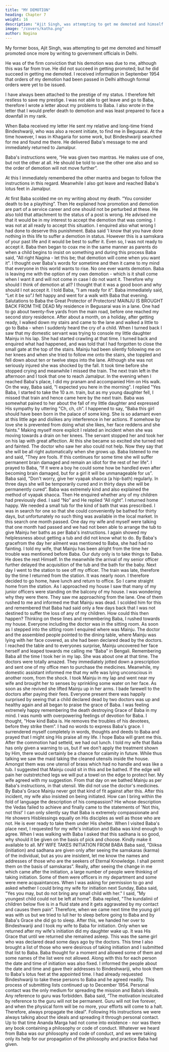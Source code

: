 ```yaml
---
title: "MY DEMOTION"
heading: Chapter 7
weight: 16
description: "Ajit Singh, was attempting to get me demoted and himself promoted"
image: "/covers/katha.png"
author: Nagina
---
```




My former boss, Ajit Singh, was attempting to get me demoted and himself promoted once more by writing to government officials in Delhi. 

He was of the firm conviction that his demotion was due to me, although this was far from true. He did not
succeed in getting promoted; but he did succeed in getting me demoted. I received
information in September 1954 that orders of my demotion had been passed in Delhi
although formal orders were yet to be issued.

I have always been attached to the prestige of my status. I therefore felt restless to save my prestige. I was not able to get leave and go to Baba, therefore I wrote a letter about my problems to Baba. I also wrote in the letter that I would prefer
death to demotion and was least prepared to face a downfall in my rank.

When Baba received my letter He sent my relative and long-time friend Bindeshwariji, who was also a recent initiate, to find me in Begusarai. At the time however, I was in Khagaria for some work, but Bindeshwariji searched for me and
found me there. He delivered Baba's message to me and immediately returned to
Jamalpur.

Baba's instructions were, “He was given two mantras. He makes use of one, but not the other at all. He should be told to use the other one also and so the order of demotion will not move further”.

At this I immediately remembered the other mantra and began to follow the instructions in this regard. Meanwhile I also got leave and reached Baba's lotus feet in Jamalpur.

At first Baba scolded me on my writing about my death. “You consider death to
be a plaything”. Then He explained how promotion and demotion are part of a service
career and one should not be perturbed at these. He also told that attachment to the
status of a post is wrong. He advised me that it would be in my interest to accept the
demotion that was coming.
I was not at all ready to accept this situation. I enquired also what wrong I had
done to deserve this punishment. Baba said 'I know that you have done nothing in this
life to suffer a demotion in status. However this is a samskara of your past life and it
would be best to suffer it. Even so, I was not ready to accept it.
Baba then began to coax me in the same manner as parents do when a child
begins to insist on something and during this process Baba said, "All right Nagina - let
this be; that demotion will come when you want it".
I thought over Baba's words for sometime and then it came to my mind that
everyone in this world wants to rise. No one ever wants demotion. Baba is leaving me
with the option of my own demotion - which is it shall come when I want it and will not
come in case I do not want it. Therefore why should I think of demotion at all? I thought
that it was a good boon and why should I not accept it.
I told Baba, "I am ready for it".
Baba immediately said, “Let it be so”.I felt happy and went for a walk with Baba that evening.
Salutations to Baba the Great Protector of Protectors!
MAINJU IS BROUGHT BACK FROM THE DEAD
My residence in Begusarai was in a lane. One had to go about twenty-five yards
from the main road, before one reached my second story residence. After about a
month, on a holiday, after getting ready, I walked down my stairs and came to the lane
and walked a little to go to Baba - when I suddenly heard the cry of a child. When I
turned back I saw that my domestic servant was trying to console my little daughter
Mainju in his lap. She had started crawling at that time.
I turned back and enquired what had happened, and was told that I had
forgotten to close the small gate at the top of the stairs. Mainju had been silently
following me on her knees and when she tried to follow me onto the stairs, she toppled
and fell down about ten or twelve steps into the lane. Although she was not seriously
injured she was shocked by the fall. It took time before she stopped crying and
meanwhile I missed the train. The next train left in the afternoon and I took that one to
reach Jamalpur.
In the evening when I reached Baba's place, I did my pranam and accompanied
Him on His walk. On the way, Baba said, "I expected you here in the morning". I replied
"Yes Baba, I started to take the 10 a.m. train, but as my young daughter fell, I missed
that train and hence came here by the next train. Baba was somewhat pained to her
about the fall of my little daughter and expressed His sympathy by uttering "Ch, ch, ch”.
I happened to say, "Baba this girl should have been born in the palace of some
king. She is so adamant even at this little age and dislikes any interference in her
actions. If somehow by love she is prevented from doing what she likes, her face
reddens and she faints." Making myself more explicit I related an incident when she
was moving towards a drain on her knees. The servant stopped her and took her on his
lap with great affection. At this she became so excited she turned red and fainted. The
doctor who saw her also could not help. Now they say that she will be all right
automatically when she grows up.
Baba listened to me and said, "They are fools. If this continues for some time
she will suffer permanent brain damaged and remain an idiot for the rest of her life".
I prayed to Baba, “If it were a boy he could some how be handled even after
becoming brain damaged, but for a girl it will be unmanageable for us”.
Baba said, "Don't worry, give her vyapak shaoca (a hip-bath) regularly. In three
days she will be temporarily cured and in thirty days she will be permanently cured”.
Baba was extremely kind and also explained the method of vyapak shaoca.
Then He enquired whether any of my children had previously died. I said “No” and He
replied “All right”. I returned home happy.
We needed a small tub for the kind of bath that was prescribed. I was in search
for one so that she could conveniently be bathed for thirty days, but unfortunately no
such thing was available in the local market. In this search one month passed. One day
my wife and myself were talking that one month had passed and we had not been able
to arrange the tub to give Mainju her baths as per Baba's instructions. I again showed
my helplessness about getting a tub and did not know what to do. By Baba's gracefrom the day her ailment was mentioned to Baba, she had had no fainting. I told my
wife, that Mainju has been alright from the time her trouble was mentioned before
Baba. Our duty only is to take things to Baba. He does the rest Himself.
In the meanwhile the arrival of my senior officer further delayed the acquisition
of the tub and the bath for the baby. Next day I went to the station to see off my officer.
The train was late, therefore by the time I returned from the station. It was nearly noon.
I therefore decided to go home, have lunch and return to office. So I came straight
home from the station. As I approached my house I saw that many of my junior officers
were standing on the balcony of my house. I was wondering why they were there. They
saw me approaching from the lane. One of them rushed to me and informed me that
Mainju was dead.
I scolded him for this and remembered that Baba had said only a few days back
that I was not destined to suffer the loss of any of my children. How could this then
happen? Thinking on these lines and remembering Baba, I rushed towards my house.
Everyone including the doctor was in the sitting room. As soon as I stepped into the
sitting room I enquired where was Mainju. The doctor and the assembled people
pointed to the dining table, where Mainju was lying with her face covered, as she had
been declared dead by the doctors. I reached the table and to everyones surprise,
Mainju uncovered her face herself and leaped towards me calling me “Baba” in
Bengali.
Remembering Baba all the time I took her in my lap. She was about one at that
time. The doctors were totally amazed. They immediately jotted down a prescription
and sent one of my office men to purchase the medicines. Meanwhile, my domestic
assistant informed me that my wife was lying unconscious in another room, from the
shock. I took Mainju in my lap and went near my wife and brought her to senses by
sprinkling some water on her face. As soon as she revived she lifted Mainju up in her
arms.
I bade farewell to the doctors after paying their fees. Everyone present there
was happily surprised by seeing that a child declared dead by two doctors was up and
healthy again and all began to praise the grace of Baba. I was feeling extremely happy
remembering the death destroying Grace of Baba in my mind. I was numb with
overpowering feelings of devotion for Baba.
I thought, "How kind Baba is. He removes the troubles of his devotees, before
they strike them”. I had no words to express Baba's grace. I surrendered myself
completely in words, thoughts and deeds to Baba and prayed that I might sing His
praise all my life. I hope Baba will grant me this.
After the commotion had setteld, we had out lunch. I told my wife that Baba has
only given a warning to us, but if we don't apply the treatment shown by Him, there
would certainly be a chance for calamity in future. While thus talking we saw the maid
taking the cleaned utensils inside the house. Amongst them was one utensil of brass
which had no handle and was like a tub. I suggested that Mainju could sit in this and be
bathed. If the edge will pain her outstretched legs we will put a towel on the edge to
protect her. My wife agreed with my suggestion. From that day on we bathed Mainju as
per Baba's instructions, in that utensil. We did not use the doctor's medicines. By
Baba's Grace Mainju never got that kind of fit against after this.
After this incident, my wife also insisted on being initiated. How can I bring
within the fold of language the description of his compassion? Hie whose description
the Vedas failed to achieve and finally came to the statements of 'Not this, not this!’ I
can only silently say that Baba is extremely compassionate and He showers Hisblessings equally on His disciples as well as those who are not. He is ever ready to
take them under His shelter.
When I visited Baba's place next, I requested for my wife's initiation and Baba
was kind enough to agree. When I was walking with Baba I asked that this sadhana is
so good, why should it be given on the basis of pick and choose. Kindly make it
available to all.
MY WIFE TAKES INITIATION FROM BABA
Baba said, ”Diiksa (initiation) and sadhana are given only after seeing the
samskaras (karma) of the individual, but as you are insistent, let me know the names
and addresses of those who are the seekers of Eternal Knowledge. I shall permit them
on the basis of samskaras”.
Really, after seeing the change in me which came after the initiation, a large
number of people were thinking of taking initiation. Some of them were officers in my
department and some were mere acquaintances.
When I was asking for permission to go and asked whether I could bring my
wife for initiation next Sunday, Baba said, "Yes you may, but do not bring any small
child with her."
I said, ”My youngest child could not be left at home”.
Baba replied, "The kundalinii of children below five is in a fluid state and it gets
aggravated by my contact and causes them pain”.
Therefore, when we came next time the young girl was with us but we tried to
lull her to sleep before going to Baba and by Baba's Grace she did go to sleep. After
this, we handed her over to Bindeshwariji and I took my wife to Baba for initiation. Only
when we returned after my wife's initiation did my daughter wake up. It was His Grace
that until we returned she remained asleep. This was the same girl who was declared
dead some days ago by the doctors.
This time I also brought a list of those who were desirous of taking initiation and
I submitted that list to Baba. Baba thought for a moment and allowed some of them and
some names of the list were not allowed. Along with this for each person the date and
time of initiation was also fixed. I informed the people about the date and time and gave
their addresses to Bindeshwariji, who took them to Baba's lotus feet at the appointed
time. I had already requested Bindeshwariji to take these persons to Baba and he
agreed readily.
This process of submitting lists continued up to December 1954. Personal
contact was the only medium for spreading the mission and Baba’s ideals. Any
reference to guru was forbidden.
Baba said, “The motivation inculcated by reference to the guru will not be
permanent. Guru will not live forever, and when the physical form will be no more, your
efforts will come to a halt. Therefore, always propagate the ideal".
Following His instructions we were always talking about the ideals and
spreading it through personal contact. Up to that time Ananda Marga had not come into
existence - nor was there any book containing a philosophy or code of conduct.
Whatever we heard from Baba was our philosophy and code of conduct, and we were
taking only its help for our propagation of the philosophy and practice Baba had given.

